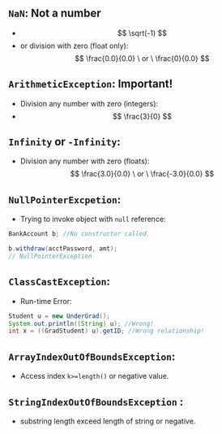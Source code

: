 ## `NaN`: Not a number
- $$ \sqrt(-1) $$
- or division with zero (float only):
$$
\frac{0.0}{0.0} \ or \ \frac{0}{0.0}
$$


## `ArithmeticException`: **Important!**
-  Division any number with zero (integers):
- $$ \frac{3}{0} $$

## `Infinity` or `-Infinity`:
-  Division any number with zero (floats):
$$
\frac{3.0}{0.0} \ or \ \frac{-3.0}{0.0}
$$


## `NullPointerExcpetion`:
- Trying to invoke object with `null` reference:
```java
BankAccount b; //No constructor called.

b.withdraw(acctPassword, amt);
// NullPointerException
```


## `ClassCastException`:
- Run-time Error:
```java
Student u = new UnderGrad();
System.out.println((String) u); //Wrong!
int x = ((GradStudent) u).getID; //Wrong relationship!
```

## `ArrayIndexOutOfBoundsException`:
- Access index `k>=length()` or negative value.

## `StringIndexOutOfBoundsException` :
- substring length exceed length of string or negative.
